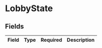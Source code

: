 # LobbyState


## Fields

| Field       | Type        | Required    | Description |
| ----------- | ----------- | ----------- | ----------- |